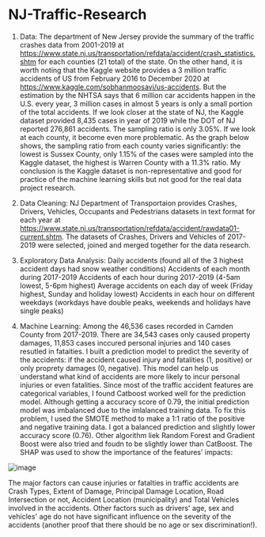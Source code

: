 # NJ-Traffic-Research

1. Data: The department of New Jersey provide the summary of the traffic crashes data from 2001-2019 at https://www.state.nj.us/transportation/refdata/accident/crash_statistics.shtm  for each counties (21 total)  of the state. 
On the other hand, it is worth noting that the Kaggle website provides a 3 million traffic accidents of US from February 2016 to December 2020 at https://www.kaggle.com/sobhanmoosavi/us-accidents. But the estimation by the NHTSA says that 6 million car accidents happen in the U.S. every year, 3 million cases in almost 5 years is only a small portion of the total accidents. If we look closer at the state of NJ, the Kaggle dataset provided 8,435 cases in year of 2019 while the DOT of NJ reported 276,861 accidents. The sampling ratio is only 3.05%. If we look at each county, it become even more problematic. As the graph below shows, the sampling ratio from each county varies significantly: the lowest is Sussex County, only 1.15% of the cases were sampled into the Kaggle dataset, the highest is Warren County with a 11.3% ratio. My conclusion is the Kaggle dataset is non-representative and good for practice of the machine learning skills but not good for the real data project research. 

2.	Data Cleaning:
NJ Department of Transportaion provides Crashes, Drivers, Vehicles, Occupants and Pedestrians datasets in text format for each year at https://www.state.nj.us/transportation/refdata/accident/rawdata01-current.shtm. 
The datasets of Crashes, Drivers and Vehicles of 2017-2019 were selected, joined and merged together for the data research.  

3. Exploratory Data Analysis:
Daily accidents (found all of the 3 highest accident days had snow weather conditions)
Accidents of each month during 2017-2019
Accidents of each hour during 2017-2019 (4-5am lowest, 5-6pm highest)
Average accidents on each day of week (Friday highest, Sunday and holiday lowest)
Accidents in each hour on different weekdays (workdays have double peaks, weekends and holidays have single peaks)

4. Machine Learning: Among the 46,536 cases recorded in Camden County from 2017-2019. There are 34,543 cases only caused property damages, 11,853 cases inccured personal injuries and 140 cases resutled in fataities. 
I built a prediction model to predict the severity of the accidents: if the accident caused injury and fatalities (1, positive) or only proprety damages (0, negative). This model can help us understand what kind of accidents are more likely to incur personal injuries or even fatalities. 
Since most of the traffic accident features are categorical variables, I found Catboost worked well for the prediction model. Although getting a accuracy score of 0.79, the initial prediction model was imbalanced due to the imlalanced training data. To fix this problem, I used the SMOTE method to make a 1:1 ratio of the positive and negative training data. I got a balanced prediction and slightly lower accuracy score (0.76). Other algorithm liek Random Forest and Gradient Boost were also tried and foudn to be slightly lower than CatBoost. 
The SHAP was used to show the importance of the features' impacts:

![image](https://user-images.githubusercontent.com/73204188/125385652-e56a8780-e368-11eb-91fe-44488c2c9d56.png)

The major factors can cause injuries or fatalties in traffic accidents are Crash Types, Extent of Damage, Principal Damage Location, Road Intersection or not, Accident Location (municipality) and Total Vehicles involved in the accidents. Other factors such as drivers' age, sex and vehicles' age do not have significant influence on the severity of the accidents (another proof that there should be no age or sex discrimination!). 

